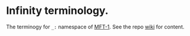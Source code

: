 # Infinity terminology.

The terminogy for `_:` namespace of [MFT-1](https://book.mindey.com/metaformat/0002-data-object-format/0002-data-object-format.html). See the repo [wiki](../../wiki) for content.
